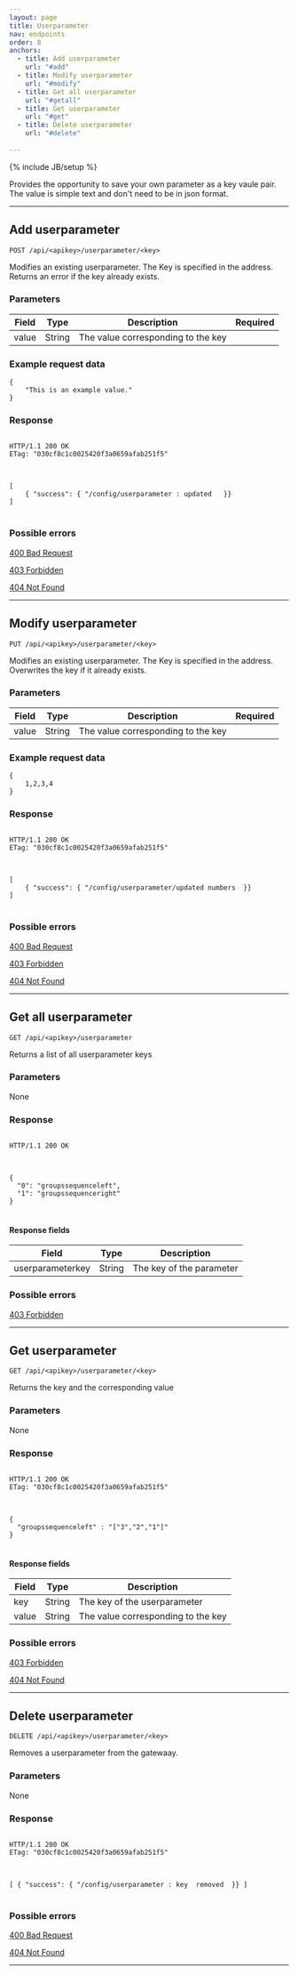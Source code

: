```yaml
---
layout: page
title: Userparameter
nav: endpoints
order: 8
anchors:
  - title: Add userparameter
    url: "#add"
  - title: Modify userparameter
    url: "#modify"
  - title: Get all userparameter
    url: "#getall"
  - title: Get userparameter
    url: "#get"
  - title: Delete userparameter
    url: "#delete"
	
---
```


{% include JB/setup %}

Provides the opportunity to save your own parameter as a key vaule pair.
The value is simple text and don't need to be in json format.

------------------------------------------------------

## Add userparameter<a name="add">&nbsp;</a>

    POST /api/<apikey>/userparameter/<key>

Modifies an existing userparameter. The Key is specified in the address. Returns an error if the key already exists. 

### Parameters

<table class="table table-bordered">
  <thead>
    <tr><th>Field</th><th>Type</th><th>Description</th><th>Required</th></tr>
  </thead>
  <tbody>
    <tr>
      <td>value</td>
      <td>String</td>
      <td>The value corresponding to the key</td>
    </tr>
  </tbody>
</table>

### Example request data
    {
	    "This is an example value."
    }

### Response
<pre class="headers">
<code>
HTTP/1.1 200 OK
ETag: "030cf8c1c0025420f3a0659afab251f5"
</code>
</pre>
<pre class="highlight">
<code>
[
    { "success": { "/config/userparameter : updated <key>  }}
]
</code>
</pre>

### Possible errors

[400 Bad Request](/errors#400)

[403 Forbidden](/errors#403)

[404 Not Found](/errors#404)


------------------------------------------------------

## Modify userparameter<a name="modify">&nbsp;</a>

    PUT /api/<apikey>/userparameter/<key>

Modifies an existing userparameter. The Key is specified in the address. Overwrites the key if it already exists.

### Parameters

<table class="table table-bordered">
  <thead>
    <tr><th>Field</th><th>Type</th><th>Description</th><th>Required</th></tr>
  </thead>
  <tbody>
    <tr>
      <td>value</td>
      <td>String</td>
      <td>The value corresponding to the key</td>
    </tr>
  </tbody>
</table>

### Example request data
    {
	    1,2,3,4
    }
	
### Response
<pre class="headers">
<code>
HTTP/1.1 200 OK
ETag: "030cf8c1c0025420f3a0659afab251f5"
</code>
</pre>
<pre class="highlight">
<code>
[
    { "success": { "/config/userparameter/updated numbers  }}
]
</code>
</pre>

### Possible errors

[400 Bad Request](/errors#400)

[403 Forbidden](/errors#403)

[404 Not Found](/errors#404)

------------------------------------------------------

## Get all userparameter<a name="getall">&nbsp;</a>

    GET /api/<apikey>/userparameter

Returns a list of all userparameter keys

### Parameters

None

### Response
<pre class="headers">
<code>
HTTP/1.1 200 OK
</code>
</pre>
<pre class="highlight">
<code>
{
  "0": "groupssequenceleft",
  "1": "groupssequenceright"
}
</code>
</pre>

#### Response fields

<table class="table table-bordered">
  <thead>
    <tr><th>Field</th><th>Type</th><th>Description</th></tr>
  </thead>
  <tbody>
    <tr>
      <td>userparameterkey</td>
      <td>String</td>
      <td>The key of the parameter</td>
    </tr>
  </tbody>
</table>

### Possible errors

[403 Forbidden](/errors#403)

------------------------------------------------------

## Get userparameter<a name="get">&nbsp;</a>

    GET /api/<apikey>/userparameter/<key>

Returns the key and the corresponding value

### Parameters

None

### Response
<pre class="headers">
<code>
HTTP/1.1 200 OK
ETag: "030cf8c1c0025420f3a0659afab251f5"
</code>
</pre>
<pre class="highlight">
<code>
{
  "groupssequenceleft" : "["3","2","1"]"
}
</code>
</pre>

#### Response fields

<table class="table table-bordered">
  <thead>
    <tr><th>Field</th><th>Type</th><th>Description</th></tr>
  </thead>
  <tbody>
    <tr>
      <td>key</td>
      <td>String</td>
      <td>The key of the userparameter</td>
    </tr>
    <tr>
      <td>value</td>
      <td>String</td>
      <td>The value corresponding to the key</td>
    </tr>
  </tbody>
</table>

### Possible errors

[403 Forbidden](/errors#403)

[404 Not Found](/errors#404)

------------------------------------------------------

## Delete userparameter<a name="delete">&nbsp;</a>

    DELETE /api/<apikey>/userparameter/<key>

Removes a userparameter from the gatewaay.

### Parameters

None

### Response
<pre class="headers">
<code>
HTTP/1.1 200 OK
ETag: "030cf8c1c0025420f3a0659afab251f5"
</code>
</pre>
<pre class="highlight">
<code>
[ { "success": { "/config/userparameter : key <key> removed  }} ]
</code>
</pre>

### Possible errors

[400 Bad Request](/errors#400)

[404 Not Found](/errors#404)

------------------------------------------------------